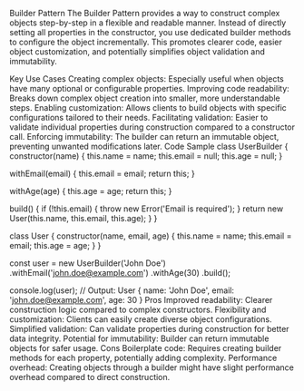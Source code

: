 Builder Pattern
The Builder Pattern provides a way to construct complex objects step-by-step in a flexible and readable manner. Instead of directly setting all properties in the constructor, you use dedicated builder methods to configure the object incrementally. This promotes clearer code, easier object customization, and potentially simplifies object validation and immutability.

Key Use Cases
Creating complex objects: Especially useful when objects have many optional or configurable properties.
Improving code readability: Breaks down complex object creation into smaller, more understandable steps.
Enabling customization: Allows clients to build objects with specific configurations tailored to their needs.
Facilitating validation: Easier to validate individual properties during construction compared to a constructor call.
Enforcing immutability: The builder can return an immutable object, preventing unwanted modifications later.
Code Sample
class UserBuilder {
  constructor(name) {
    this.name = name;
    this.email = null;
    this.age = null;
  }

  withEmail(email) {
    this.email = email;
    return this;
  }

  withAge(age) {
    this.age = age;
    return this;
  }

  build() {
    if (!this.email) {
      throw new Error('Email is required');
    }
    return new User(this.name, this.email, this.age);
  }
}

class User {
  constructor(name, email, age) {
    this.name = name;
    this.email = email;
    this.age = age;
  }
}

const user = new UserBuilder('John Doe')
  .withEmail('john.doe@example.com')
  .withAge(30)
  .build();

console.log(user); // Output: User { name: 'John Doe', email: 'john.doe@example.com', age: 30 }
Pros
Improved readability: Clearer construction logic compared to complex constructors.
Flexibility and customization: Clients can easily create diverse object configurations.
Simplified validation: Can validate properties during construction for better data integrity.
Potential for immutability: Builder can return immutable objects for safer usage.
Cons
Boilerplate code: Requires creating builder methods for each property, potentially adding complexity.
Performance overhead: Creating objects through a builder might have slight performance overhead compared to direct construction.

